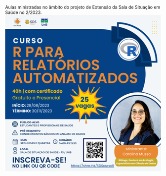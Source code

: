 Aulas ministradas no âmbito do projeto de Extensão da Sala de Situação em Saúde no 2/2023. 
![](R_tras_pra_Frente_SDS/curso_r_1.png)

